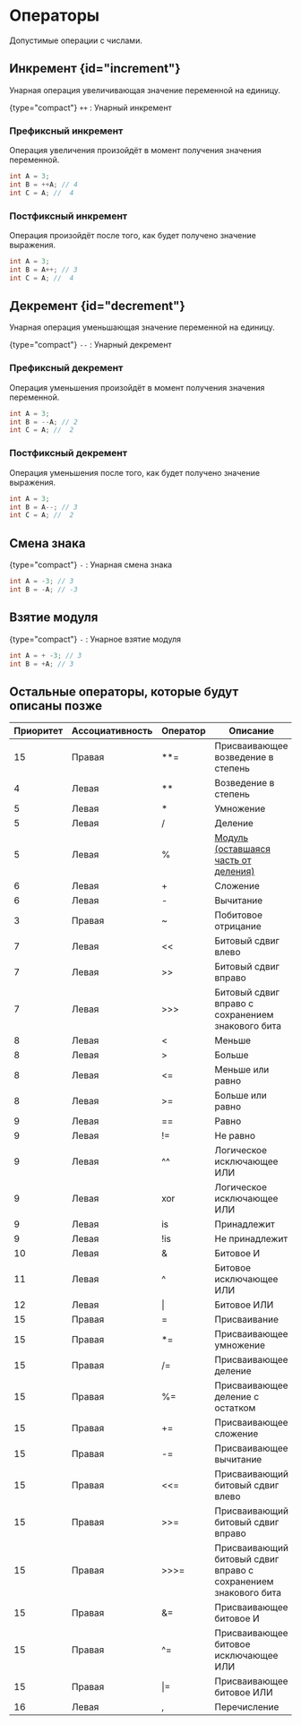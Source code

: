 <show-structure for="chapter,procedure" depth="2"/>

# Операторы

Допустимые операции с числами.

## Инкремент {id="increment"}

Унарная операция увеличивающая значение переменной на единицу.

{type="compact"}
`++`
: Унарный инкремент

### Префиксный инкремент

Операция увеличения произойдёт в момент получения значения переменной.

```C#
int A = 3;
int B = ++A; // 4
int C = A; //  4
```

### Постфиксный инкремент

Операция произойдёт после того, как будет получено значение выражения.

```C#
int A = 3;
int B = A++; // 3
int C = A; //  4
```

## Декремент {id="decrement"}

Унарная операция уменьшающая значение переменной на единицу.

{type="compact"}
`--`
: Унарный декремент

### Префиксный декремент

Операция уменьшения произойдёт в момент получения значения переменной.

```C#
int A = 3;
int B = --A; // 2
int C = A; //  2
```

### Постфиксный декремент

Операция уменьшения после того, как будет получено значение выражения.

```C#
int A = 3;
int B = A--; // 3
int C = A; //  2
```

## Смена знака

{type="compact"}
`-`
: Унарная смена знака

```C#
int A = -3; // 3
int B = -A; // -3
```

## Взятие модуля

{type="compact"}
`-`
: Унарное взятие модуля

```C#
int A = + -3; // 3
int B = +A; // 3
```

## Остальные операторы, которые будут описаны позже

| Приоритет | Ассоциативность | Оператор | Описание                                                                                                                            | Пример    |
|-----------|-----------------|----------|-------------------------------------------------------------------------------------------------------------------------------------|-----------|
| 15        | Правая          | **=      | Присваивающее возведение в степень                                                                                                  | a**=b     |
| 4         | Левая           | **       | Возведение в степень                                                                                                                | a**b      |
| 5         | Левая           | *        | Умножение                                                                                                                           | a*b       |
| 5         | Левая           | /        | Деление                                                                                                                             | a/b       |
| 5         | Левая           | %        | [Модуль (оставшаяся часть от деления)](https://learn.microsoft.com/ru-ru/cpp/cpp/multiplicative-operators-and-the-modulus-operator) | a%b       |
| 6         | Левая           | +        | Сложение                                                                                                                            | a+b       |
| 6         | Левая           | -        | Вычитание                                                                                                                           | a-b       |
| 3         | Правая          | ~        | Побитовое отрицание                                                                                                                 | ~a        |
| 7         | Левая           | <<       | Битовый сдвиг влево                                                                                                                 | a<<b      |
| 7         | Левая           | >>       | Битовый сдвиг вправо                                                                                                                | a>>b      |
| 7         | Левая           | >>>      | Битовый сдвиг вправо c сохранением знакового бита                                                                                   | a>>>b     |
| 8         | Левая           | <        | Меньше                                                                                                                              | a<b       |
| 8         | Левая           | >        | Больше                                                                                                                              | a>b       |
| 8         | Левая           | <=       | Меньше или равно                                                                                                                    | a<=b      |
| 8         | Левая           | >=       | Больше или равно                                                                                                                    | a>=b      |
| 9         | Левая           | ==       | Равно                                                                                                                               | a==b      |
| 9         | Левая           | !=       | Не равно                                                                                                                            | a!=b      |
| 9         | Левая           | ^^       | Логическое исключающее ИЛИ                                                                                                          | a^^b      |
| 9         | Левая           | xor      | Логическое исключающее ИЛИ                                                                                                          | a xor b   |
| 9         | Левая           | is       | Принадлежит                                                                                                                         | a is b    |
| 9         | Левая           | !is      | Не принадлежит                                                                                                                      | a !is b   |
| 10        | Левая           | &        | Битовое И                                                                                                                           | a&b       |
| 11        | Левая           | ^        | Битовое исключающее ИЛИ                                                                                                             | a^b       |
| 12        | Левая           | &#124;   | Битовое ИЛИ                                                                                                                         | a&#124;b  |
| 15        | Правая          | =        | Присваивание                                                                                                                        | a=b       |
| 15        | Правая          | *=       | Присваивающее умножение                                                                                                             | a*=b      |
| 15        | Правая          | /=       | Присваивающее деление                                                                                                               | a/=b      |
| 15        | Правая          | %=       | Присваивающее деление с остатком                                                                                                    | a%=b      |
| 15        | Правая          | +=       | Присваивающее сложение                                                                                                              | a+=b      |
| 15        | Правая          | -=       | Присваивающее вычитание                                                                                                             | a-=b      |
| 15        | Правая          | <<=      | Присваивающий битовый сдвиг влево                                                                                                   | a<<=b     |
| 15        | Правая          | >>=      | Присваивающий битовый сдвиг вправо                                                                                                  | a>>=b     |
| 15        | Правая          | >>>=     | Присваивающий битовый сдвиг вправо c сохранением знакового бита                                                                     | a>>>=b    |
| 15        | Правая          | &=       | Присваивающее битовое И                                                                                                             | a&=b      |
| 15        | Правая          | ^=       | Присваивающее битовое исключающее ИЛИ                                                                                               | a^=b      |
| 15        | Правая          | &#124;=  | Присваивающее битовое ИЛИ                                                                                                           | a&#124;=b |
| 16        | Левая           | ,        | Перечисление                                                                                                                        |           |